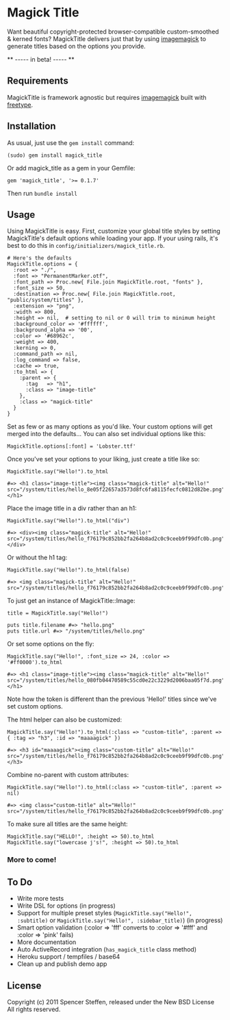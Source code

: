 Magick Title
============

Want beautiful copyright-protected browser-compatible custom-smoothed & kerned fonts? MagickTitle delivers just that by using [imagemagick](http://www.imagemagick.org/script/index.php) to generate titles based on the options you provide.

** ----- in beta! ----- **
   

Requirements
------------

MagickTitle is framework agnostic but requires [imagemagick](http://www.imagemagick.org/script/index.php) built with [freetype](http://www.freetype.org/).


Installation
------------

As usual, just use the `gem install` command:

    (sudo) gem install magick_title
    
Or add magick_title as a gem in your Gemfile:

    gem 'magick_title', '>= 0.1.7' 

Then run `bundle install`



Usage
-----

Using MagickTitle is easy. First, customize your global title styles by setting MagickTitle's default options while loading your app. If your using rails, it's best to do this in `config/initializers/magick_title.rb`. 

    # Here's the defaults
    MagickTitle.options = {
      :root => "./",
      :font => "PermanentMarker.otf",
      :font_path => Proc.new{ File.join MagickTitle.root, "fonts" },
      :font_size => 50,
      :destination => Proc.new{ File.join MagickTitle.root, "public/system/titles" },
      :extension => "png",
      :width => 800,
      :height => nil,  # setting to nil or 0 will trim to minimum height
      :background_color => '#ffffff',
      :background_alpha => '00',
      :color => '#68962c',
      :weight => 400,
      :kerning => 0,
      :command_path => nil,
      :log_command => false,
      :cache => true,
      :to_html => {
        :parent => {
          :tag   => "h1",
          :class => "image-title"
        },
        :class => "magick-title"
      }
    }
    
Set as few or as many options as you'd like. Your custom options will get merged into the defaults... You can also set individual options like this:

    MagickTitle.options[:font] = 'Lobster.ttf'
    
      
Once you've set your options to your liking, just create a title like so:

    MagickTitle.say("Hello!").to_html 
    
    #=> <h1 class="image-title"><img class="magick-title" alt="Hello!" src="/system/titles/hello_8e05f22657a3573d8fc6fa8115fecfc0812d82be.png"/></h1>


Place the image title in a div rather than an h1:

    MagickTitle.say("Hello!").to_html("div")
    
    #=> <div><img class="magick-title" alt="Hello!" src="/system/titles/hello_f76179c852bb2fa264b8ad2c0c9ceeb9f99dfc0b.png"/></div>


Or without the h1 tag: 
  
    MagickTitle.say("Hello!").to_html(false)
    
    #=> <img class="magick-title" alt="Hello!" src="/system/titles/hello_f76179c852bb2fa264b8ad2c0c9ceeb9f99dfc0b.png"/>


To just get an instance of MagickTitle::Image:

    title = MagickTitle.say("Hello!")
    
    puts title.filename #=> "hello.png"
    puts title.url #=> "/system/titles/hello.png"


Or set some options on the fly:

    MagickTitle.say("Hello!", :font_size => 24, :color => '#ff0000').to_html
    
    #=> <h1 class="image-title"><img class="magick-title" alt="Hello!" src="/system/titles/hello_080fb04470589c55cd0e22c3229d2006baa05f7d.png"/></h1>
    
Note how the token is different than the previous 'Hello!' titles since we've set custom options.
    
    
The html helper can also be customized:

    MagickTitle.say("Hello!").to_html(:class => "custom-title", :parent => { :tag => "h3", :id => "maaaagick" })
    
    #=> <h3 id="maaaagick"><img class="custom-title" alt="Hello!" src="/system/titles/hello_f76179c852bb2fa264b8ad2c0c9ceeb9f99dfc0b.png"/></h3>


Combine no-parent with custom attributes:

    MagickTitle.say("Hello!").to_html(:class => "custom-title", :parent => nil)
     
    #=> <img class="custom-title" alt="Hello!" src="/system/titles/hello_f76179c852bb2fa264b8ad2c0c9ceeb9f99dfc0b.png"/>


To make sure all titles are the same height:

    MagickTitle.say("HELLO!", :height => 50).to_html
    MagickTitle.say("lowercase j's!", :height => 50).to_html
    
     
    
### More to come!


   
To Do
-----

* Write more tests
* Write DSL for options (in progress)
* Support for multiple preset styles (`MagickTitle.say("Hello!", :subtitle)` or `MagickTitle.say("Hello!", :sidebar_title)`) (in progress)
* Smart option validation (:color => 'fff' converts to :color => '#fff' and :color => 'pink' fails)
* More documentation
* Auto ActiveRecord integration (`has_magick_title` class method)
* Heroku support / tempfiles / base64
* Clean up and publish demo app


License
-------

Copyright (c) 2011 Spencer Steffen, released under the New BSD License All rights reserved.